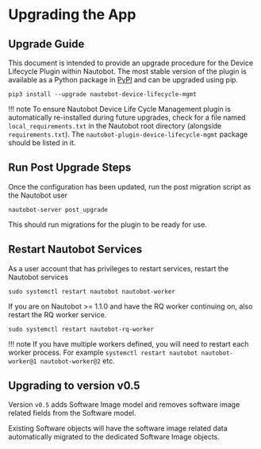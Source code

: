 # Upgrading the App

## Upgrade Guide

This document is intended to provide an upgrade procedure for the Device Lifecycle Plugin within Nautobot. The most stable version of the plugin is available as a Python package in [PyPI](https://pypi.org/project/nautobot-device-lifecycle-mgmt/) and can be upgraded using pip.

```shell
pip3 install --upgrade nautobot-device-lifecycle-mgmt
```

!!! note
    To ensure Nautobot Device Life Cycle Management plugin is automatically re-installed during future upgrades, check for a file named `local_requirements.txt` in the Nautobot root directory (alongside `requirements.txt`). The `nautobot-plugin-device-lifecycle-mgmt` package should be listed in it.

## Run Post Upgrade Steps

Once the configuration has been updated, run the post migration script as the Nautobot user

```shell
nautobot-server post_upgrade
```

This should run migrations for the plugin to be ready for use.

## Restart Nautobot Services

As a user account that has privileges to restart services, restart the Nautobot services

```shell
sudo systemctl restart nautobot nautobot-worker
```

If you are on Nautobot >= 1.1.0 and have the RQ worker continuing on, also restart the RQ worker service.

```shell
sudo systemctl restart nautobot-rq-worker
```

!!! note
    If you have multiple workers defined, you will need to restart each worker process. For example `systemctl restart nautobot nautobot-worker@1 nautobot-worker@2` etc.

## Upgrading to version v0.5

Version `v0.5` adds Software Image model and removes software image related fields from the Software model.

Existing Software objects will have the software image related data automatically migrated to the dedicated Software Image objects.
